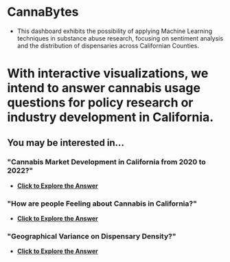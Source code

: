 # CannaBytes 

- This dashboard exhibits the possibility of applying Machine Learning techniques in substance abuse research, focusing on sentiment analysis and the distribution of dispensaries across Californian Counties. 
# With interactive visualizations, we intend to answer cannabis usage questions for policy research or industry development in California. 

## You may be interested in...

### "Cannabis Market Development in California from 2020 to 2022?"

- **[Click to Explore the Answer](http://localhost:8501/Industry_Overview)**

### "How are people Feeling about Cannabis in California?"
- **[Click to Explore the Answer](http://localhost:8501/Weed_Sentiment_Change_Overtime)**

### "Geographical Variance on Dispensary Density?"
- **[Click to Explore the Answer](http://localhost:8501/County-variance_on_Retailer_Density)**